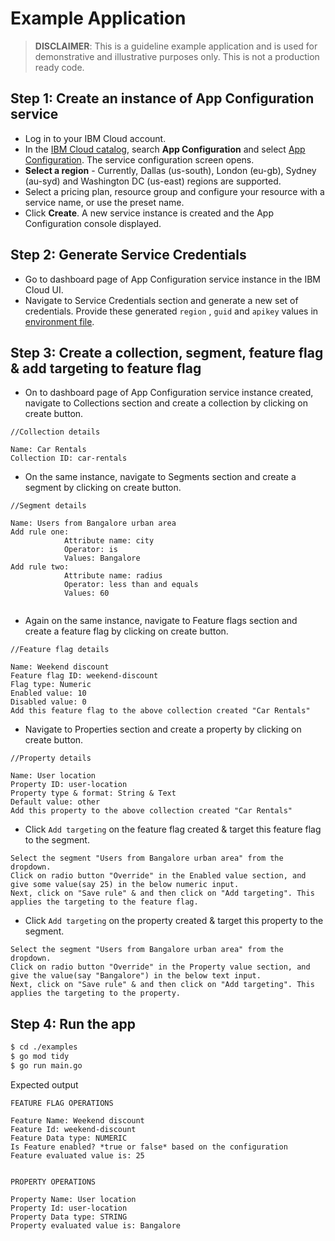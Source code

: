 # Example Application

> **DISCLAIMER**: This is a guideline example application and is used for demonstrative and illustrative purposes only. This is not a production ready code.

## Step 1: Create an instance of App Configuration service

- Log in to your IBM Cloud account.
- In the [IBM Cloud catalog](https://cloud.ibm.com/catalog#services), search **App Configuration** and
  select [App Configuration](https://cloud.ibm.com/catalog/services/app-configuration). The service configuration screen
  opens.
- **Select a region** - Currently, Dallas (us-south), London (eu-gb), Sydney (au-syd) and Washington DC (us-east) regions are supported.
- Select a pricing plan, resource group and configure your resource with a service name, or use the preset name.
- Click **Create**. A new service instance is created and the App Configuration console displayed.

## Step 2: Generate Service Credentials

- Go to dashboard page of App Configuration service instance in the IBM Cloud UI.
- Navigate to Service Credentials section and generate a new set of credentials. Provide these generated `region`
  , `guid` and `apikey` values in [environment file](.env).

## Step 3: Create a collection, segment, feature flag & add targeting to feature flag

- On to dashboard page of App Configuration service instance created, navigate to Collections section and create a
  collection by clicking on create button.

```
//Collection details

Name: Car Rentals
Collection ID: car-rentals
```

- On the same instance, navigate to Segments section and create a segment by clicking on create button.

```
//Segment details

Name: Users from Bangalore urban area
Add rule one:
            Attribute name: city
            Operator: is
            Values: Bangalore
Add rule two:
            Attribute name: radius
            Operator: less than and equals
            Values: 60
            
```

- Again on the same instance, navigate to Feature flags section and create a feature flag by clicking on create button.

```
//Feature flag details

Name: Weekend discount
Feature flag ID: weekend-discount
Flag type: Numeric
Enabled value: 10
Disabled value: 0
Add this feature flag to the above collection created "Car Rentals"
```

- Navigate to Properties section and create a property by clicking on create button.

```
//Property details

Name: User location
Property ID: user-location
Property type & format: String & Text
Default value: other
Add this property to the above collection created "Car Rentals"
```

- Click `Add targeting` on the feature flag created & target this feature flag to the segment.

```
Select the segment "Users from Bangalore urban area" from the dropdown.
Click on radio button "Override" in the Enabled value section, and give some value(say 25) in the below numeric input.
Next, click on "Save rule" & and then click on "Add targeting". This applies the targeting to the feature flag.
```

- Click `Add targeting` on the property created & target this property to the segment.

```
Select the segment "Users from Bangalore urban area" from the dropdown.
Click on radio button "Override" in the Property value section, and give the value(say "Bangalore") in the below text input.
Next, click on "Save rule" & and then click on "Add targeting". This applies the targeting to the property.
```

## Step 4: Run the app

```bash
$ cd ./examples
$ go mod tidy
$ go run main.go
```

Expected output

```
FEATURE FLAG OPERATIONS

Feature Name: Weekend discount
Feature Id: weekend-discount
Feature Data type: NUMERIC
Is Feature enabled? *true or false* based on the configuration
Feature evaluated value is: 25


PROPERTY OPERATIONS

Property Name: User location
Property Id: user-location
Property Data type: STRING
Property evaluated value is: Bangalore

```
